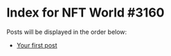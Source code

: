 # Index for NFT World #3160
Posts will be displayed in the order below:

- [Your first post](./001-first.md)


